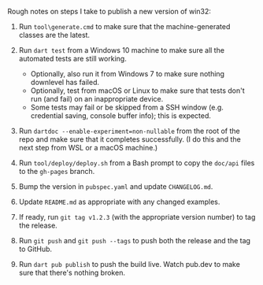 Rough notes on steps I take to publish a new version of win32:

1. Run `tool\generate.cmd` to make sure that the machine-generated classes are
   the latest.

2. Run `dart test` from a Windows 10 machine to make sure all the
   automated tests are still working.

   - Optionally, also run it from Windows 7 to make sure nothing downlevel has
     failed.
   - Optionally, test from macOS or Linux to make sure that tests don't run (and
     fail) on an inappropriate device.
   - Some tests may fail or be skipped from a SSH window (e.g. credential
     saving, console buffer info); this is expected.

3. Run `dartdoc --enable-experiment=non-nullable` from the root of the repo and
   make sure that it completes successfully. (I do this and the next step from
   WSL or a macOS machine.)

4. Run `tool/deploy/deploy.sh` from a Bash prompt to copy the `doc/api` files to
   the `gh-pages` branch.

5. Bump the version in `pubspec.yaml` and update `CHANGELOG.md`.

6. Update `README.md` as appropriate with any changed examples.

7. If ready, run `git tag v1.2.3` (with the appropriate version number) to tag
   the release.

8. Run `git push` and `git push --tags` to push both the release and the tag to
   GitHub.

9. Run `dart pub publish` to push the build live. Watch pub.dev to make sure
   that there's nothing broken.
